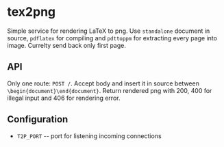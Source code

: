 # tex2png

Simple service for rendering LaTeX to png. Use `standalone` document in source,
`pdflatex` for compiling and `pdttoppm` for extracting every page into image.
Currelty send back only first page.

## API
Only one route: `POST /`. Accept body and insert it in source between
`\begin{document}\end{document}`. Return rendered png with 200, 400 for illegal
input and 406 for rendering error.

## Configuration
- `T2P_PORT` -- port for listening incoming connections
